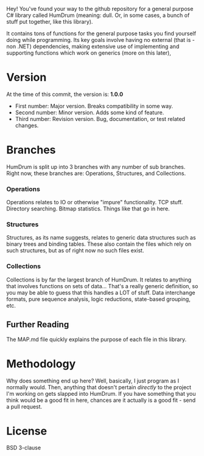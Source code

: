 Hey! You've found your way to the github repository for a general purpose C# library called HumDrum (meaning: dull. Or, in some cases, a bunch of stuff put together, like this library).

It contains tons of functions for the general purpose tasks you find yourself doing while programming. Its key goals involve having no external (that is - non .NET) dependencies, making extensive use of implementing and supporting functions which work on generics (more on this later),

# Version
At the time of this commit, the version is:
**1.0.0**
* First number: Major version. Breaks compatibility in some way.
* Second number: Minor version. Adds some kind of feature.
* Third number: Revision version. Bug, documentation, or test related changes.

# Branches
HumDrum is split up into 3 branches with any number of sub branches. Right now, these branches are: Operations, Structures, and Collections.

### Operations
Operations relates to IO or otherwise "impure" functionality. TCP stuff. Directory searching. Bitmap statistics. Things like that go in here.

### Structures
Structures, as its name suggests, relates to generic data structures such as binary trees and binding tables. These also contain the files which rely on such structures, but as of right now no such files exist.

### Collections
Collections is by far the largest branch of HumDrum. It relates to anything that involves functions on sets of data... That's a really generic definition, so you may be able to guess that this handles a LOT of stuff. Data interchange formats, pure sequence analysis, logic reductions, state-based grouping, etc.

## Further Reading
The MAP.md file quickly explains the purpose of each file in this library.

# Methodology
Why does something end up here? Well, basically, I just program as I normally would. Then, anything that doesn't pertain *directly* to the project I'm working on gets slapped into HumDrum. If you have something that you think would be a good fit in here, chances are it actually is a good fit - send a pull request.

# License
BSD 3-clause

